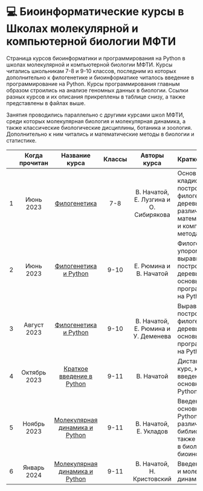 # 💻 Биоинформатические курсы в Школах молекулярной и компьютерной биологии МФТИ

Страница курсов биоинформатики и программирования на Python в школах молекулярной и компьютерной биологии МФТИ. Курсы читались школьникам 7-8 и 9-10 классов, последним из которых дополнительно к филогенетике и биоинформатике читалось введение в программирование на Python. Курсы программирования главным образом строились на анализе геномных данных в биологии. Ссылки разных курсов и их описания прикреплены в таблице снизу, а также представлены в файлах выше. 

Занятия проводились параллельно с другими курсами школ МФТИ, среди которых молекулярная биология и молекулярная динамика, а также классические биологические дисциплины, ботаника и зоология. Дополнительно к ним читались и математические методы в биологии и статистике. 

|  | Когда прочитан | Название курса | Классы | Авторы курса | Краткое описание |
| :---: | :---: | :---: | :---: | :---: | :--- |
| 1 | Июнь 2023 | [Филогенетика](https://github.com/subpolare/mipt-python/blob/main/2023-06-Phylogeny.md) | 7-8 | В. Начатой, Е. Лузгина и О. Сибирякова | Основы кладистики и построение филогенетических деревьев различными математическими и компьютерными методами | 
| 2 | Июнь 2023 | [Филогенетика и Python](https://github.com/subpolare/mipt-python/blob/main/2023-06-Bioinformatics.md) | 9-10 | Е. Рюмина и В. Начатой | Филогенетика с упором на выравнивания и построение деревьев, а также основы программирования на Python | 
| 3 | Август 2023 | [Филогенетика и Python](https://github.com/subpolare/mipt-python/blob/main/2023-08-Bioinformatics.md) | 9-10 | В. Начатой, Е. Рюмина и У. Деменева | Выравнивания и построение филогенетических деревьев, а также основы программирования на Python | 
| 4 | Октябрь 2023 | [Краткое введение в Python](https://github.com/subpolare/mipt-python/blob/main/2023-11-Intro.md) | 9-11 | В. Начатой | Дистанционный курс, краткое введение в основные функции Python | 
| 5 | Ноябрь 2023 | [Молекулярная динамика и Python](https://github.com/subpolare/mipt-python/blob/main/2023-11-Bioinformatics.md) | 9-11 | В. Начатой, Е. Укладов | Введение в основные функции Python и различные его библиотеки, а также применение в биологии и биоинформатике | 
| 6 | Январь 2024 | [Молекулярная динамика и Python](https://github.com/subpolare/mipt-python/blob/main/2024-01-Bioinformatics.md) | 9-11 | В. Начатой, Н. Кристовский | Введение в Python и молекулярная динамика | 
